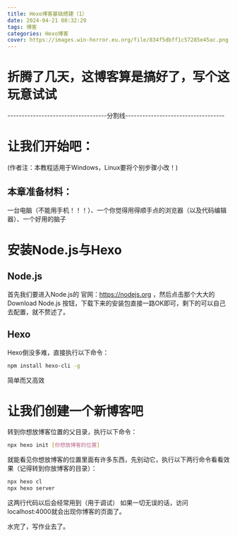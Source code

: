 ```yaml
---
title: Hexo博客基础搭建（1）
date: 2024-04-21 08:32:29
tags: 博客
categories: Hexo博客
cover: https://images.win-horror.eu.org/file/834f5dbff1c57285e45ac.png
---
```


# 折腾了几天，这博客算是搞好了，写个这玩意试试

-----------------------------------分割线-----------------------------------

# 让我们开始吧：
(作者注：本教程适用于Windows，Linux要将个别步骤小改！)
## 本章准备材料：
一台电脑（不能用手机！！！）、一个你觉得用得顺手点的浏览器（以及代码编辑器）、一个好用的脑子

# 安装Node.js与Hexo
## Node.js
首先我们要进入Node.js的 官网：https://nodejs.org ，然后点击那个大大的 Download Node.js 按钮，下载下来的安装包直接一路OK即可，剩下的可以自己去配置，就不赘述了。
## Hexo
Hexo倒没多难，直接执行以下命令：
```bash
npm install hexo-cli -g
```
简单而又高效

# 让我们创建一个新博客吧
转到你想放博客位置的父目录，执行以下命令：
```bash
npx hexo init [你想放博客的位置]
```
就能看见你想放博客的位置里面有许多东西，先别动它，执行以下两行命令看看效果（记得转到你放博客的目录）：
```bash
npx hexo cl
npx hexo server
```
这两行代码以后会经常用到（用于调试）
如果一切无误的话，访问localhost:4000就会出现你博客的页面了。

水完了，写作业去了。